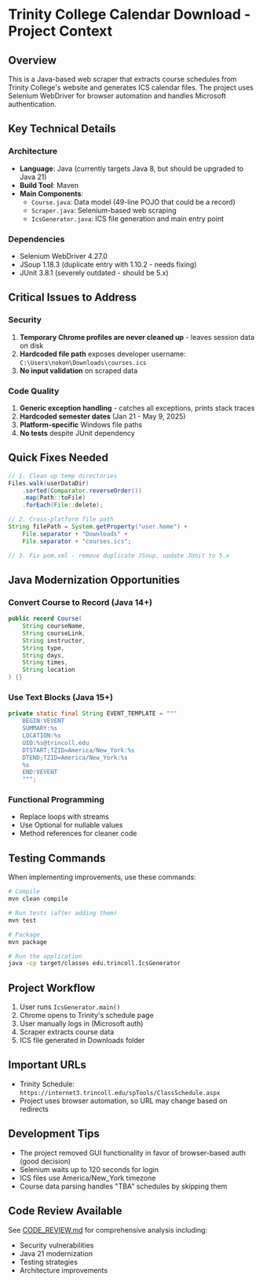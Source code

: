 # Trinity College Calendar Download - Project Context

## Overview
This is a Java-based web scraper that extracts course schedules from Trinity College's website and generates ICS calendar files. The project uses Selenium WebDriver for browser automation and handles Microsoft authentication.

## Key Technical Details

### Architecture
- **Language**: Java (currently targets Java 8, but should be upgraded to Java 21)
- **Build Tool**: Maven
- **Main Components**:
  - `Course.java`: Data model (49-line POJO that could be a record)
  - `Scraper.java`: Selenium-based web scraping
  - `IcsGenerator.java`: ICS file generation and main entry point

### Dependencies
- Selenium WebDriver 4.27.0
- JSoup 1.18.3 (duplicate entry with 1.10.2 - needs fixing)
- JUnit 3.8.1 (severely outdated - should be 5.x)

## Critical Issues to Address

### Security
1. **Temporary Chrome profiles are never cleaned up** - leaves session data on disk
2. **Hardcoded file path** exposes developer username: `C:\Users\nokon\Downloads\courses.ics`
3. **No input validation** on scraped data

### Code Quality
1. **Generic exception handling** - catches all exceptions, prints stack traces
2. **Hardcoded semester dates** (Jan 21 - May 9, 2025)
3. **Platform-specific** Windows file paths
4. **No tests** despite JUnit dependency

## Quick Fixes Needed
```java
// 1. Clean up temp directories
Files.walk(userDataDir)
    .sorted(Comparator.reverseOrder())
    .map(Path::toFile)
    .forEach(File::delete);

// 2. Cross-platform file path
String filePath = System.getProperty("user.home") + 
    File.separator + "Downloads" + 
    File.separator + "courses.ics";

// 3. Fix pom.xml - remove duplicate JSoup, update JUnit to 5.x
```

## Java Modernization Opportunities

### Convert Course to Record (Java 14+)
```java
public record Course(
    String courseName,
    String courseLink,
    String instructor,
    String type,
    String days,
    String times,
    String location
) {}
```

### Use Text Blocks (Java 15+)
```java
private static final String EVENT_TEMPLATE = """
    BEGIN:VEVENT
    SUMMARY:%s
    LOCATION:%s
    UID:%s@trincoll.edu
    DTSTART;TZID=America/New_York:%s
    DTEND;TZID=America/New_York:%s
    %s
    END:VEVENT
    """;
```

### Functional Programming
- Replace loops with streams
- Use Optional for nullable values
- Method references for cleaner code

## Testing Commands
When implementing improvements, use these commands:
```bash
# Compile
mvn clean compile

# Run tests (after adding them)
mvn test

# Package
mvn package

# Run the application
java -cp target/classes edu.trincoll.IcsGenerator
```

## Project Workflow
1. User runs `IcsGenerator.main()`
2. Chrome opens to Trinity's schedule page
3. User manually logs in (Microsoft auth)
4. Scraper extracts course data
5. ICS file generated in Downloads folder

## Important URLs
- Trinity Schedule: `https://internet3.trincoll.edu/spTools/ClassSchedule.aspx`
- Project uses browser automation, so URL may change based on redirects

## Development Tips
- The project removed GUI functionality in favor of browser-based auth (good decision)
- Selenium waits up to 120 seconds for login
- ICS files use America/New_York timezone
- Course data parsing handles "TBA" schedules by skipping them

## Code Review Available
See [CODE_REVIEW.md](CODE_REVIEW.md) for comprehensive analysis including:
- Security vulnerabilities
- Java 21 modernization
- Testing strategies
- Architecture improvements